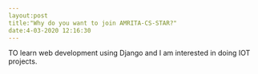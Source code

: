 ```yaml
---
layout:post
title:"Why do you want to join AMRITA-CS-STAR?"
date:4-03-2020 12:16:30
---
```

TO learn web development using Django and I am interested in doing IOT projects.

